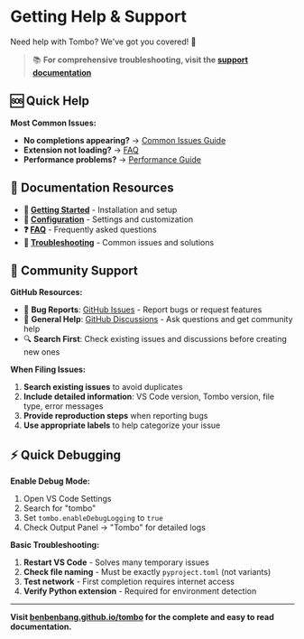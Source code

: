 # Getting Help & Support

Need help with Tombo? We've got you covered! 🛟

> 📚 **For comprehensive troubleshooting, visit the [support documentation](https://benbenbang.github.io/tombo/troubleshooting/)**

## 🆘 Quick Help

**Most Common Issues:**
- **No completions appearing?** → [Common Issues Guide](https://benbenbang.github.io/tombo/troubleshooting/common-issues/)
- **Extension not loading?** → [FAQ](https://benbenbang.github.io/tombo/troubleshooting/faq/)
- **Performance problems?** → [Performance Guide](https://benbenbang.github.io/tombo/troubleshooting/performance/)

## 📖 Documentation Resources

- **🚀 [Getting Started](https://benbenbang.github.io/tombo/getting-started/installation/)** - Installation and setup
- **🔧 [Configuration](https://benbenbang.github.io/tombo/getting-started/configuration/)** - Settings and customization
- **❓ [FAQ](https://benbenbang.github.io/tombo/troubleshooting/faq/)** - Frequently asked questions
- **🐛 [Troubleshooting](https://benbenbang.github.io/tombo/troubleshooting/common-issues/)** - Common issues and solutions

## 💬 Community Support

**GitHub Resources:**
- 🐛 **Bug Reports**: [GitHub Issues](https://github.com/benbenbang/tombo/issues) - Report bugs or request features
- 💬 **General Help**: [GitHub Discussions](https://github.com/benbenbang/tombo/discussions) - Ask questions and get community help
- 🔍 **Search First**: Check existing issues and discussions before creating new ones

**When Filing Issues:**
1. **Search existing issues** to avoid duplicates
2. **Include detailed information**: VS Code version, Tombo version, file type, error messages
3. **Provide reproduction steps** when reporting bugs
4. **Use appropriate labels** to help categorize your issue

## ⚡ Quick Debugging

**Enable Debug Mode:**
1. Open VS Code Settings
2. Search for "tombo"
3. Set `tombo.enableDebugLogging` to `true`
4. Check Output Panel → "Tombo" for detailed logs

**Basic Troubleshooting:**
1. **Restart VS Code** - Solves many temporary issues
2. **Check file naming** - Must be exactly `pyproject.toml` (not variants)
3. **Test network** - First completion requires internet access
4. **Verify Python extension** - Required for environment detection

---

**Visit [benbenbang.github.io/tombo](https://benbenbang.github.io/tombo/) for the complete and easy to read documentation.**
